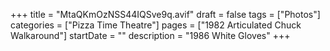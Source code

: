 +++
title = "MtaQKmOzNSS44IQSve9q.avif"
draft = false
tags = ["Photos"]
categories = ["Pizza Time Theatre"]
pages = ["1982 Articulated Chuck Walkaround"]
startDate = ""
description = "1986 White Gloves"
+++
